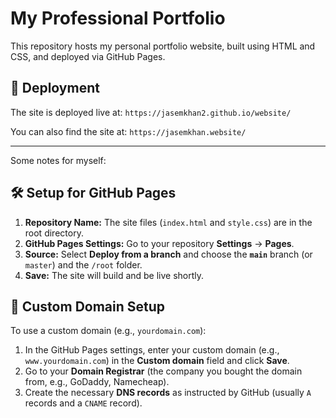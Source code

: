 # My Professional Portfolio

This repository hosts my personal portfolio website, built using HTML and CSS, and deployed via GitHub Pages.

## 🚀 Deployment

The site is deployed live at: `https://jasemkhan2.github.io/website/`

You can also find the site at: `https://jasemkhan.website/`
_____________________________________________________________________________________________________________________

Some notes for myself:

## 🛠️ Setup for GitHub Pages

1.  **Repository Name:** The site files (`index.html` and `style.css`) are in the root directory.
2.  **GitHub Pages Settings:** Go to your repository **Settings** $\rightarrow$ **Pages**.
3.  **Source:** Select **Deploy from a branch** and choose the **`main`** branch (or `master`) and the `/root` folder.
4.  **Save:** The site will build and be live shortly.

## 🔗 Custom Domain Setup

To use a custom domain (e.g., `yourdomain.com`):

1.  In the GitHub Pages settings, enter your custom domain (e.g., `www.yourdomain.com`) in the **Custom domain** field and click **Save**.
2.  Go to your **Domain Registrar** (the company you bought the domain from, e.g., GoDaddy, Namecheap).
3.  Create the necessary **DNS records** as instructed by GitHub (usually `A` records and a `CNAME` record).